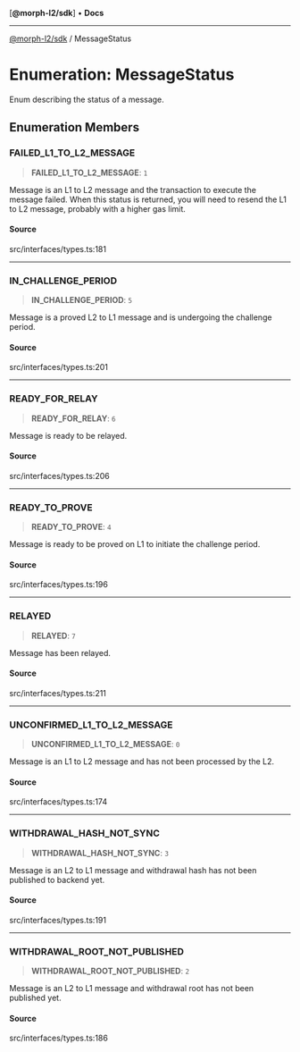 [**@morph-l2/sdk**] • **Docs**

***

[@morph-l2/sdk](../1-globals.md) / MessageStatus

# Enumeration: MessageStatus

Enum describing the status of a message.

## Enumeration Members

### FAILED\_L1\_TO\_L2\_MESSAGE

> **FAILED\_L1\_TO\_L2\_MESSAGE**: `1`

Message is an L1 to L2 message and the transaction to execute the message failed.
When this status is returned, you will need to resend the L1 to L2 message, probably with a
higher gas limit.

#### Source

src/interfaces/types.ts:181

***

### IN\_CHALLENGE\_PERIOD

> **IN\_CHALLENGE\_PERIOD**: `5`

Message is a proved L2 to L1 message and is undergoing the challenge period.

#### Source

src/interfaces/types.ts:201

***

### READY\_FOR\_RELAY

> **READY\_FOR\_RELAY**: `6`

Message is ready to be relayed.

#### Source

src/interfaces/types.ts:206

***

### READY\_TO\_PROVE

> **READY\_TO\_PROVE**: `4`

Message is ready to be proved on L1 to initiate the challenge period.

#### Source

src/interfaces/types.ts:196

***

### RELAYED

> **RELAYED**: `7`

Message has been relayed.

#### Source

src/interfaces/types.ts:211

***

### UNCONFIRMED\_L1\_TO\_L2\_MESSAGE

> **UNCONFIRMED\_L1\_TO\_L2\_MESSAGE**: `0`

Message is an L1 to L2 message and has not been processed by the L2.

#### Source

src/interfaces/types.ts:174

***

### WITHDRAWAL\_HASH\_NOT\_SYNC

> **WITHDRAWAL\_HASH\_NOT\_SYNC**: `3`

Message is an L2 to L1 message and withdrawal hash has not been published to backend yet.

#### Source

src/interfaces/types.ts:191

***

### WITHDRAWAL\_ROOT\_NOT\_PUBLISHED

> **WITHDRAWAL\_ROOT\_NOT\_PUBLISHED**: `2`

Message is an L2 to L1 message and withdrawal root has not been published yet.

#### Source

src/interfaces/types.ts:186
